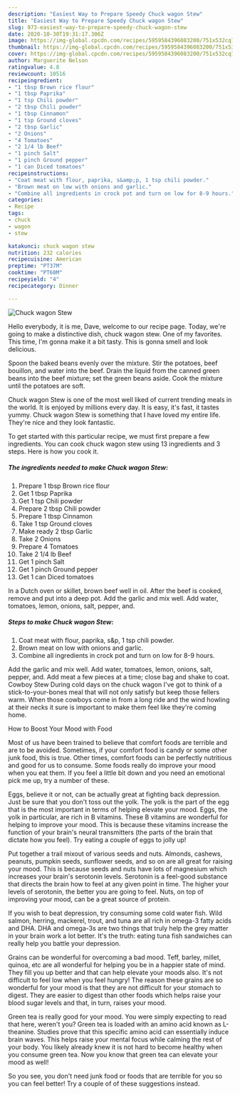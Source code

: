 ```yaml
---
description: "Easiest Way to Prepare Speedy Chuck wagon Stew"
title: "Easiest Way to Prepare Speedy Chuck wagon Stew"
slug: 973-easiest-way-to-prepare-speedy-chuck-wagon-stew
date: 2020-10-30T19:31:17.306Z
image: https://img-global.cpcdn.com/recipes/5959584396083200/751x532cq70/chuck-wagon-stew-recipe-main-photo.jpg
thumbnail: https://img-global.cpcdn.com/recipes/5959584396083200/751x532cq70/chuck-wagon-stew-recipe-main-photo.jpg
cover: https://img-global.cpcdn.com/recipes/5959584396083200/751x532cq70/chuck-wagon-stew-recipe-main-photo.jpg
author: Marguerite Nelson
ratingvalue: 4.8
reviewcount: 10516
recipeingredient:
- "1 tbsp Brown rice flour"
- "1 tbsp Paprika"
- "1 tsp Chili powder"
- "2 tbsp Chili powder"
- "1 tbsp Cinnamon"
- "1 tsp Ground cloves"
- "2 tbsp Garlic"
- "2 Onions"
- "4 Tomatoes"
- "2 1/4 lb Beef"
- "1 pinch Salt"
- "1 pinch Ground pepper"
- "1 can Diced tomatoes"
recipeinstructions:
- "Coat meat with flour, paprika, s&amp;p, 1 tsp chili powder."
- "Brown meat on low with onions and garlic."
- "Combine all ingredients in crock pot and turn on low for 8-9 hours."
categories:
- Recipe
tags:
- chuck
- wagon
- stew

katakunci: chuck wagon stew 
nutrition: 232 calories
recipecuisine: American
preptime: "PT37M"
cooktime: "PT60M"
recipeyield: "4"
recipecategory: Dinner

---
```



![Chuck wagon Stew](https://img-global.cpcdn.com/recipes/5959584396083200/751x532cq70/chuck-wagon-stew-recipe-main-photo.jpg)

Hello everybody, it is me, Dave, welcome to our recipe page. Today, we're going to make a distinctive dish, chuck wagon stew. One of my favorites. This time, I'm gonna make it a bit tasty. This is gonna smell and look delicious.

Spoon the baked beans evenly over the mixture. Stir the potatoes, beef bouillon, and water into the beef. Drain the liquid from the canned green beans into the beef mixture; set the green beans aside. Cook the mixture until the potatoes are soft.

Chuck wagon Stew is one of the most well liked of current trending meals in the world. It is enjoyed by millions every day. It is easy, it's fast, it tastes yummy. Chuck wagon Stew is something that I have loved my entire life. They're nice and they look fantastic.


To get started with this particular recipe, we must first prepare a few ingredients. You can cook chuck wagon stew using 13 ingredients and 3 steps. Here is how you cook it.

<!--inarticleads1-->

##### The ingredients needed to make Chuck wagon Stew:

1. Prepare 1 tbsp Brown rice flour
1. Get 1 tbsp Paprika
1. Get 1 tsp Chili powder
1. Prepare 2 tbsp Chili powder
1. Prepare 1 tbsp Cinnamon
1. Take 1 tsp Ground cloves
1. Make ready 2 tbsp Garlic
1. Take 2 Onions
1. Prepare 4 Tomatoes
1. Take 2 1/4 lb Beef
1. Get 1 pinch Salt
1. Get 1 pinch Ground pepper
1. Get 1 can Diced tomatoes


In a Dutch oven or skillet, brown beef well in oil. After the beef is cooked, remove and put into a deep pot. Add the garlic and mix well. Add water, tomatoes, lemon, onions, salt, pepper, and. 

<!--inarticleads2-->

##### Steps to make Chuck wagon Stew:

1. Coat meat with flour, paprika, s&amp;p, 1 tsp chili powder.
1. Brown meat on low with onions and garlic.
1. Combine all ingredients in crock pot and turn on low for 8-9 hours.


Add the garlic and mix well. Add water, tomatoes, lemon, onions, salt, pepper, and. Add meat a few pieces at a time; close bag and shake to coat. Cowboy Stew During cold days on the chuck wagon I&#39;ve got to think of a stick-to-your-bones meal that will not only satisfy but keep those fellers warm. When those cowboys come in from a long ride and the wind howling at their necks it sure is important to make them feel like they&#39;re coming home. 

How to Boost Your Mood with Food


Most of us have been trained to believe that comfort foods are terrible and are to be avoided. Sometimes, if your comfort food is candy or some other junk food, this is true. Other times, comfort foods can be perfectly nutritious and good for us to consume. Some foods really do improve your mood when you eat them. If you feel a little bit down and you need an emotional pick me up, try a number of these.

Eggs, believe it or not, can be actually great at fighting back depression. Just be sure that you don't toss out the yolk. The yolk is the part of the egg that is the most important in terms of helping elevate your mood. Eggs, the yolk in particular, are rich in B vitamins. These B vitamins are wonderful for helping to improve your mood. This is because these vitamins increase the function of your brain's neural transmitters (the parts of the brain that dictate how you feel). Try eating a couple of eggs to jolly up!

Put together a trail mixout of various seeds and nuts. Almonds, cashews, peanuts, pumpkin seeds, sunflower seeds, and so on are all great for raising your mood. This is because seeds and nuts have lots of magnesium which increases your brain's serotonin levels. Serotonin is a feel-good substance that directs the brain how to feel at any given point in time. The higher your levels of serotonin, the better you are going to feel. Nuts, on top of improving your mood, can be a great source of protein.

If you wish to beat depression, try consuming some cold water fish. Wild salmon, herring, mackerel, trout, and tuna are all rich in omega-3 fatty acids and DHA. DHA and omega-3s are two things that truly help the grey matter in your brain work a lot better. It's the truth: eating tuna fish sandwiches can really help you battle your depression. 

Grains can be wonderful for overcoming a bad mood. Teff, barley, millet, quinoa, etc are all wonderful for helping you be in a happier state of mind. They fill you up better and that can help elevate your moods also. It's not difficult to feel low when you feel hungry! The reason these grains are so wonderful for your mood is that they are not difficult for your stomach to digest. They are easier to digest than other foods which helps raise your blood sugar levels and that, in turn, raises your mood.

Green tea is really good for your mood. You were simply expecting to read that here, weren't you? Green tea is loaded with an amino acid known as L-theanine. Studies prove that this specific amino acid can essentially induce brain waves. This helps raise your mental focus while calming the rest of your body. You likely already knew it is not hard to become healthy when you consume green tea. Now you know that green tea can elevate your mood as well!

So you see, you don't need junk food or foods that are terrible for you so you can feel better! Try  a  couple of  of  these  suggestions  instead.

